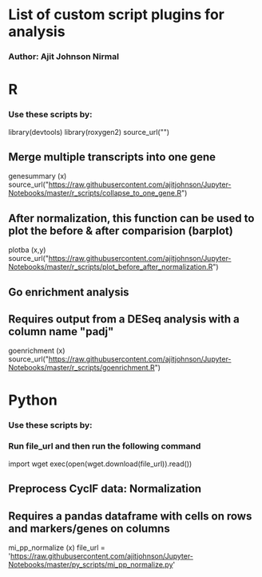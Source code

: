 # List of custom script plugins for analysis
### Author: Ajit Johnson Nirmal

# R
### Use these scripts by:
library(devtools)
library(roxygen2)
source_url("")

## Merge multiple transcripts into one gene
genesummary (x)
source_url("https://raw.githubusercontent.com/ajitjohnson/Jupyter-Notebooks/master/r_scripts/collapse_to_one_gene.R")

## After normalization, this function can be used to plot the before & after comparision (barplot)
plotba (x,y)
source_url("https://raw.githubusercontent.com/ajitjohnson/Jupyter-Notebooks/master/r_scripts/plot_before_after_normalization.R")

## Go enrichment analysis
## Requires output from a DESeq analysis with a column name "padj"
goenrichment (x)
source_url("https://raw.githubusercontent.com/ajitjohnson/Jupyter-Notebooks/master/r_scripts/goenrichment.R")


# Python
### Use these scripts by:
### Run file_url and then run the following command
import wget
exec(open(wget.download(file_url)).read())

## Preprocess CycIF data: Normalization
## Requires a pandas dataframe with cells on rows and markers/genes on columns
mi_pp_normalize (x)
file_url = 'https://raw.githubusercontent.com/ajitjohnson/Jupyter-Notebooks/master/py_scripts/mi_pp_normalize.py'
